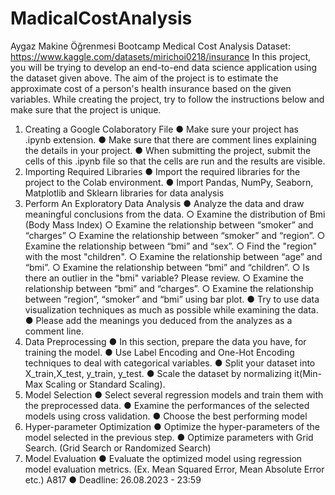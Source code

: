 # MadicalCostAnalysis
Aygaz Makine Öğrenmesi Bootcamp
Medical Cost Analysis
Dataset: https://www.kaggle.com/datasets/mirichoi0218/insurance
In this project, you will be trying to develop an end-to-end data science application using the
dataset given above. The aim of the project is to estimate the approximate cost of a person's
health insurance based on the given variables. While creating the project, try to follow the
instructions below and make sure that the project is unique.
1. Creating a Google Colaboratory File
● Make sure your project has .ipynb extension.
● Make sure that there are comment lines explaining the details in your project.
● When submitting the project, submit the cells of this .ipynb file so that the cells are
run and the results are visible.  
2. Importing Required Libraries
● Import the required libraries for the project to the Colab environment.
● Import Pandas, NumPy, Seaborn, Matplotlib and Sklearn libraries for data analysis
3. Perform An Exploratory Data Analysis
● Analyze the data and draw meaningful conclusions from the data.
○ Examine the distribution of Bmi (Body Mass Index)
○ Examine the relationship between “smoker” and “charges”
○ Examine the relationship between “smoker” and “region”.
○ Examine the relationship between “bmi” and “sex”.
○ Find the "region" with the most "children".
○ Examine the relationship between “age” and “bmi”.
○ Examine the relationship between “bmi” and “children”.
○ Is there an outlier in the "bmi" variable? Please review.
○ Examine the relationship between “bmi” and “charges”.
○ Examine the relationship between “region”, “smoker” and “bmi” using bar plot.
● Try to use data visualization techniques as much as possible while examining the
data.
● Please add the meanings you deduced from the analyzes as a comment line.
4. Data Preprocessing
● In this section, prepare the data you have, for training the model.
● Use Label Encoding and One-Hot Encoding techniques to deal with categorical
variables.
● Split your dataset into X_train,X_test, y_train, y_test.
● Scale the dataset by normalizing it(Min-Max Scaling or Standard Scaling).
5. Model Selection
● Select several regression models and train them with the preprocessed data.
● Examine the performances of the selected models using cross validation.
● Choose the best performing model
6. Hyper-parameter Optimization
● Optimize the hyper-parameters of the model selected in the previous step.
● Optimize parameters with Grid Search. (Grid Search or Randomized Search)
7. Model Evaluation
● Evaluate the optimized model using regression model evaluation metrics. (Ex. Mean
Squared Error, Mean Absolute Error etc.)
A817
● Deadline: 26.08.2023 - 23:59
